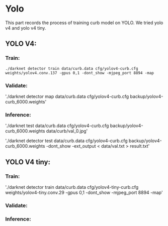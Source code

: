 # Yolo

This part records the process of training curb model on YOLO. We tried yolo v4 and yolo v4 tiny.

## YOLO V4:
### Train:
`./darknet detector train data/curb.data cfg/yolov4-curb.cfg weights/yolov4.conv.137 -gpus 0,1 -dont_show -mjpeg_port 8894 -map`

### Validate:
'./darknet detector map data/curb.data cfg/yolov4-curb.cfg backup/yolov4-curb_6000.weights'

### Inference:
'./darknet test data/curb.data cfg/yolov4-curb.cfg backup/yolov4-curb_6000.weights data/curb/val_0.jpg'

'./darknet detector test data/curb.data cfg/yolov4-curb.cfg backup/yolov4-curb_6000.weights -dont_show -ext_output < data/val.txt > result.txt'

## YOLO V4 tiny:
### Train:
'./darknet detector train data/curb.data cfg/yolov4-tiny-curb.cfg weights/yolov4-tiny.conv.29 -gpus 0,1 -dont_show -mjpeg_port 8894 -map'

### Validate:


### Inference:

